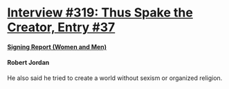 # [Interview #319: Thus Spake the Creator, Entry #37](https://www.theoryland.com/intvmain.php?i=319#37)

#### [Signing Report (Women and Men)](http://www.oocities.org/area51/stargate/8513/creator-women.htm)

#### Robert Jordan

He also said he tried to create a world without sexism or organized religion.

